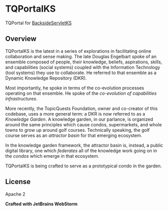 # TQPortalKS
TQPortal for [BacksideServletKS](BacksideServletKS "https://github.com/KnowledgeGarden/BacksideServletKS")

## Overview ##
TQPortalKS is the latest in a series of explorations in facilitating online collaboration and sense making.  The late Douglas Engelbart spoke of an ensemble composed of people, their knowledge, beliefs, aspirations, skills, and capabilities (social systems) coupled with the Information Technology (tool systems) they use to collaborate. He referred to that ensemble as a Dynamic Knowledge Repository (DKR).

Most importantly, he spoke in terms of the co-evolution processes operating on that ensemble.  He spoke of the *co-evolution of capabilities infrastructures*.

More recently, the TopicQuests Foundation, owner and co-creator of this codebase, uses a more general term: a DKR is now referred to as a *Knowledge Garden*.  A knowledge garden, in our parlance, is organized around the same principles which cause condos, supermarkets, and whole towns to grow up around golf courses.  Technically speaking, the golf course serves as an *attractor basin* for that emerging ecosystem.

In the knowledge garden framework, the attractor basin is, instead, a public digital library, one which *federates* all of the knowledge work going on in the *condos* which emerge in that ecosystem.

TQPortalKS is being crafted to serve as a prototypical condo in the garden.

## License ##
Apache 2

**Crafted with JetBrains WebStorm**